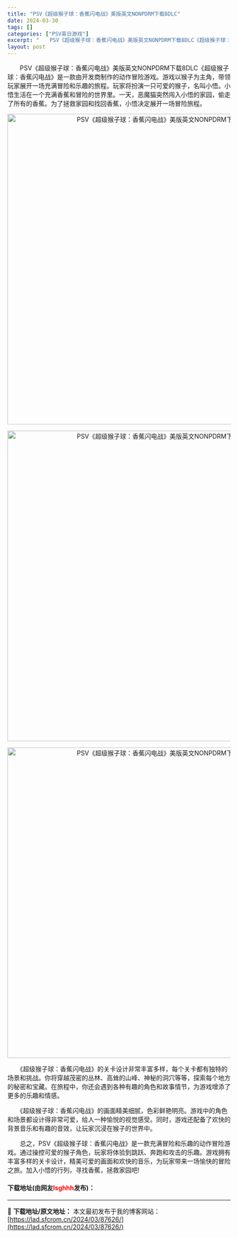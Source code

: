 ```yaml
---
title: "PSV《超级猴子球：香蕉闪电战》美版英文NONPDRM下载8DLC"
date: 2024-03-30
tags: []
categories: ["PSV英日游戏"]
excerpt: "　　PSV《超级猴子球：香蕉闪电战》美版英文NONPDRM下载8DLC《超级猴子球：香蕉闪电战》是一款由开发商制作的动作冒险游戏。游戏以猴子为主角，带领玩家展开一场充满冒险和乐趣的旅程。玩家将扮演一只可爱的猴子，名叫小悟。小悟生活在一个充满香蕉和冒险的世界里。一天，恶魔猫突然闯入小悟的家园，偷走了所&hellip;"
layout: post
---
```


 <p>　　PSV《超级猴子球：香蕉闪电战》美版英文NONPDRM下载8DLC《超级猴子球：香蕉闪电战》是一款由开发商制作的动作冒险游戏。游戏以猴子为主角，带领玩家展开一场充满冒险和乐趣的旅程。玩家将扮演一只可爱的猴子，名叫小悟。小悟生活在一个充满香蕉和冒险的世界里。一天，恶魔猫突然闯入小悟的家园，偷走了所有的香蕉。为了拯救家园和找回香蕉，小悟决定展开一场冒险旅程。</p> <p align="center"><img align="" border="0" src="https://lad.sfcrom.cn/wp-content/uploads/2024/03/20240330_6607811aacfc0.webp" width="700" alt="PSV《超级猴子球：香蕉闪电战》美版英文NONPDRM下载8DLC" /></p> <p align="center"><img align="" border="0" src="https://lad.sfcrom.cn/wp-content/uploads/2024/03/20240330_6607811b1daa8.webp" width="700" alt="PSV《超级猴子球：香蕉闪电战》美版英文NONPDRM下载8DLC" /></p> <p align="center"><img align="" border="0" src="https://lad.sfcrom.cn/wp-content/uploads/2024/03/20240330_6607811ba3a55.webp" width="700" alt="PSV《超级猴子球：香蕉闪电战》美版英文NONPDRM下载8DLC" /></p> <p>　　《超级猴子球：香蕉闪电战》的关卡设计非常丰富多样，每个关卡都有独特的场景和挑战。你将穿越茂密的丛林、高耸的山峰、神秘的洞穴等等，探索每个地方的秘密和宝藏。在旅程中，你还会遇到各种有趣的角色和故事情节，为游戏增添了更多的乐趣和情感。</p> <p>　　《超级猴子球：香蕉闪电战》的画面精美细腻，色彩鲜艳明亮。游戏中的角色和场景都设计得非常可爱，给人一种愉悦的视觉感受。同时，游戏还配备了欢快的背景音乐和有趣的音效，让玩家沉浸在猴子的世界中。</p> <p>　　总之，PSV《超级猴子球：香蕉闪电战》是一款充满冒险和乐趣的动作冒险游戏。通过操控可爱的猴子角色，玩家将体验到跳跃、奔跑和攻击的乐趣。游戏拥有丰富多样的关卡设计，精美可爱的画面和欢快的音乐，为玩家带来一场愉快的冒险之旅。加入小悟的行列，寻找香蕉，拯救家园吧!</p> <p><h4>下载地址(由网友<font color="red">lsghhh</font>发布)：</h4></p> 

---
📖 **下载地址/原文地址：** 本文最初发布于我的博客网站：[https://lad.sfcrom.cn/2024/03/87626/](https://lad.sfcrom.cn/2024/03/87626/)
